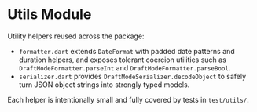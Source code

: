 # Utils Module

Utility helpers reused across the package:

- `formatter.dart` extends `DateFormat` with padded date patterns and duration
  helpers, and exposes tolerant coercion utilities such as
  `DraftModeFormatter.parseInt` and `DraftModeFormatter.parseBool`.
- `serializer.dart` provides `DraftModeSerializer.decodeObject` to safely turn
  JSON object strings into strongly typed models.

Each helper is intentionally small and fully covered by tests in
`test/utils/`.
